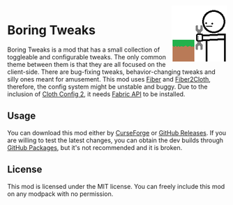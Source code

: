 <img src="./src/main/resources/assets/boringtweaks/icon.png" align="right" width="128px"/>

# Boring Tweaks

Boring Tweaks is a mod that has a small collection of toggleable and configurable tweaks. The only common theme between them is that they are all focused on the client-side. There are bug-fixing tweaks, behavior-changing tweaks and silly ones meant for amusement. This mod uses [Fiber](https://github.com/DaemonicLabs/fiber) and [Fiber2Cloth](https://github.com/shedaniel/FiberToCloth), therefore, the config system might be unstable and buggy. Due to the inclusion of [Cloth Config 2](https://github.com/shedaniel/ClothConfig), it needs [Fabric API](https://www.curseforge.com/minecraft/mc-mods/fabric-api) to be installed.

## Usage

You can download this mod either by [CurseForge](https://link) or [GitHub Releases](https://github.com/joaoh1/BoringTweaks/releases). If you are willing to test the latest changes, you can obtain the dev builds through [GitHub Packages](https://github.com/joaoh1/BoringTweaks/packages), but it's not recommended and it is broken.

## License

This mod is licensed under the MIT license. You can freely include this mod on any modpack with no permission.